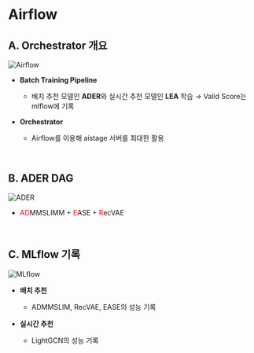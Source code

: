 # Airflow

## A. Orchestrator 개요

![Airflow](https://user-images.githubusercontent.com/57648890/220565436-a246ce6a-48c8-4a3b-bbff-72a16eacb45f.png)

- **Batch Training Pipeline**

    - 배치 추천 모델인 **ADER**와 실시간 추천 모델인 **LEA** 학습 → Valid Score는 mlflow에 기록

- **Orchestrator**

    - Airflow를 이용해 aistage 서버를 최대한 활용

<br>

## B. ADER DAG

![ADER](https://user-images.githubusercontent.com/57648890/220566480-442c4609-2185-4f81-8fb7-1e5eef2da013.png)

- <span style='color:red'>AD</span>MMSLIMM + <span style='color:red'>E</span>ASE + <span style='color:red'>R</span>ecVAE

<br>

## C. MLflow 기록
![MLflow](https://user-images.githubusercontent.com/57648890/220566786-4af9d145-8ae0-4904-899c-ca20f903c773.png)

- **배치 추천**

    - ADMMSLIM, RecVAE, EASE의 성능 기록

- **실시간 추천**

    - LightGCN의 성능 기록
